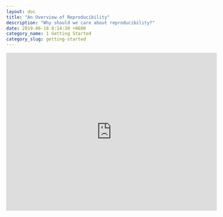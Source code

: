 ```yaml
---
layout: doc
title: "An Overview of Reproducibility"
description: "Why should we care about reproducibility?"
date: 2019-06-18 8:14:30 +0600
category_name: 1 Getting Started
category_slug: getting-started
---
```


<iframe src="https://widgets.figshare.com/articles/8287835/embed?show_title=1" width="568" height="426" allowfullscreen="true" frameborder="0"></iframe>